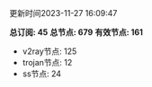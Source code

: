 更新时间2023-11-27 16:09:47

**总订阅: 45**
**总节点: 679**
**有效节点: 161**
- v2ray节点: 125
- trojan节点: 12
- ss节点: 24
